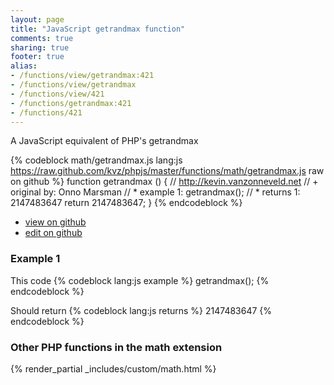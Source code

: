 ```yaml
---
layout: page
title: "JavaScript getrandmax function"
comments: true
sharing: true
footer: true
alias:
- /functions/view/getrandmax:421
- /functions/view/getrandmax
- /functions/view/421
- /functions/getrandmax:421
- /functions/421
---
```

<!-- Generated by Rakefile:build -->
A JavaScript equivalent of PHP's getrandmax

{% codeblock math/getrandmax.js lang:js https://raw.github.com/kvz/phpjs/master/functions/math/getrandmax.js raw on github %}
function getrandmax () {
  // http://kevin.vanzonneveld.net
  // +   original by: Onno Marsman
  // *     example 1: getrandmax();
  // *     returns 1: 2147483647
  return 2147483647;
}
{% endcodeblock %}

 - [view on github](https://github.com/kvz/phpjs/blob/master/functions/math/getrandmax.js)
 - [edit on github](https://github.com/kvz/phpjs/edit/master/functions/math/getrandmax.js)

### Example 1
This code
{% codeblock lang:js example %}
getrandmax();
{% endcodeblock %}

Should return
{% codeblock lang:js returns %}
2147483647
{% endcodeblock %}


### Other PHP functions in the math extension
{% render_partial _includes/custom/math.html %}
